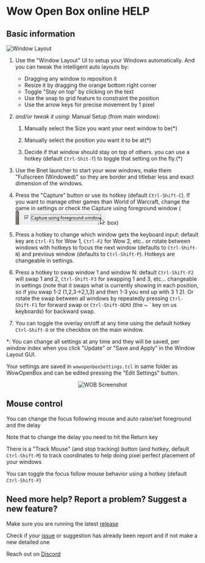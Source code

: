 # Wow Open Box online HELP

## Basic information
![Window Layout](sshotWindowLayout.png)

1. Use the "Window Layout" UI to setup your Windows automatically. And you can tweak the intelligent auto layouts by:
    + Dragging any window to reposition it
    + Resize it by dragging the orange bottom right corner
    + Toggle "Stay on top" by clicking on the text
    + Use the snap to grid feature to constraint the position
    + Use the arrow keys for precise movement by 1 pixel

1. _and/or tweak it using:_ Manual Setup (from main window):

    1. Manually select the Size you want your next window to be(*)

    1. Manually select the position you want it to be at(*)

    1. Decide if that window should stay on top of others. you can use a hotkey (default `Ctrl-Shit-T`) to toggle that setting on the fly.(*)

1. Use the Bnet launcher to start your wow windows, make them "Fullscreen (Windowed)" so they are border and titlebar less and exact dimension of the windows.

1. Press the "Capture" button or use its hotkey (default `Ctrl-Shift-C`). If you want to manage other games than World of Warcraft, change the game in settings or check the Capture using foreground window (<img src="fgcapture.png"> box)

1. Press a hotkey to change which window gets the keyboard input: default key are `Ctrl-F1` for Wow 1, `Ctrl-F2` for Wow 2, etc.. or rotate between windows with hotkeys to focus the next window (defaults to `Ctrl-Shift-N`) and previous window (defaults to `Ctrl-Shift-P`). Hotkeys are changeable in settings.

1. Press a hotkey to swap window 1 and window N: default `Ctrl-Shift-F2` will swap 1 and 2,  `Ctrl-Shift-F3` for swapping 1 and 3, etc... changeable in settings (note that it swaps what is currently showing in each position, so if you swap 1-2 (1,2,3->2,1,3) and then 1-3 you end up with 3 1 2). Or rotate the swap between all windows by repeatedly pressing `Ctrl-Shift-F1` for forward swap or `Ctrl-Shift-OEM3` (the ~ ` key on us keyboards) for backward swap.

1. You can toggle the overlay on/off at any time using the default hotkey `Ctrl-Shift-O` or the checkbox on the main window.

*: You can change all settings at any time and they will be saved, per window index when you click "Update" or "Save and Apply" in the Window Layout GUI.

Your settings are saved in `wowopenboxSettings.tcl` in same folder as WowOpenBox and can be edited pressing the "Edit Settings" button.


<p align="center">
<img src="sshot2.png" alt="WOB Screenshot">
</p>

## Mouse control

You can change the focus following mouse and auto raise/set foreground and the delay

Note that to change the delay you need to hit the Return key

There is a "Track Mouse" (and stop tracking) button (and hotkey, default `Ctrl-Shift-M`) to track coordinates to help doing pixel perfect placement of your windows

You can toggle the focus follow mouse behavior using a hotkey (default `Ctrl-Shift-F`)

## Need more help? Report a problem? Suggest a new feature?

Make sure you are running the latest [release](https://github.com/WowOpenBox/WowOpenBox/releases)

Check if your [issue](https://github.com/WowOpenBox/WowOpenBox/issues/) or suggestion has already been report and if not make a new detailed one

Reach out on [Discord](https://discord.gg/SMGvEeb)
